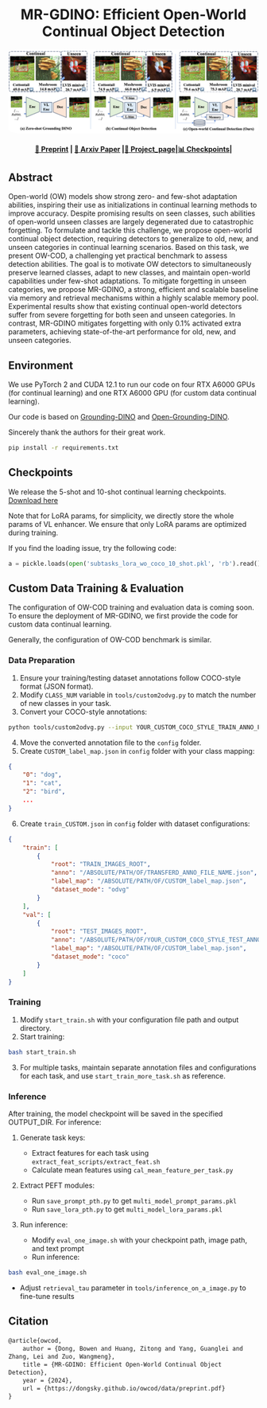 <!-- # MR-GDINO: Efficient Open-World Continual Object Detection -->

<div align="center">
  <h1>MR-GDINO: Efficient Open-World Continual Object Detection</h1>
  <img src="assets/teaser.png" alt="teaser of MR-GDINO" style="border-radius: 5%;"><br />
  <!-- <span style="color:red">📢 <strong><i>We are currently organizing the code for SALAD-Bench. If you are interested in our work, please star ⭐ our project.</i></strong></span> -->

  <h4> <a href="https://dongsky.github.io/owcod/data/preprint.pdf" target="_black">📖 Preprint</a> | <a href="" target="_black">📖 Arxiv Paper</a> |<a href="https://dongsky.github.io/owcod/" target="_blank">🚧 Project_page</a>|<a href="https://drive.google.com/drive/folders/1nwIWzqPglVpqmVa-AhJMfqnF3qTPCMQi?usp=share_link" target="_blank">📊 Checkpoints</a>|
  </h4>
</div>


## Abstract
Open-world (OW) models show strong zero- and few-shot adaptation abilities, inspiring their use as initializations in continual learning methods to improve accuracy. Despite promising results on seen classes, such abilities of open-world unseen classes are largely degenerated due to catastrophic forgetting. To formulate and tackle this challenge, we propose open-world continual object detection, requiring detectors to generalize to old, new, and unseen categories in continual learning scenarios. Based on this task, we present OW-COD, a challenging yet practical benchmark to assess detection abilities. The goal is to motivate OW detectors to simultaneously preserve learned classes, adapt to new classes, and maintain open-world capabilities under few-shot adaptations. To mitigate forgetting in unseen categories, we propose MR-GDINO, a strong, efficient and scalable baseline via memory and retrieval mechanisms within a highly scalable memory pool. Experimental results show that existing continual open-world detectors suffer from severe forgetting for both seen and unseen categories. In contrast, MR-GDINO mitigates forgetting with only 0.1\% activated extra parameters, achieving state-of-the-art performance for old, new, and unseen categories.



## Environment

We use PyTorch 2 and CUDA 12.1 to run our code on four RTX A6000 GPUs (for continual learning) and one RTX A6000 GPU (for custom data continual learning).

Our code is based on [Grounding-DINO](https://github.com/IDEA-Research/GroundingDINO) and [Open-Grounding-DINO](https://github.com/longzw1997/Open-GroundingDino). 

Sincerely thank the authors for their great work.

```bash
pip install -r requirements.txt
```

## Checkpoints

We release the 5-shot and 10-shot continual learning checkpoints. [Download here](https://drive.google.com/drive/folders/1nwIWzqPglVpqmVa-AhJMfqnF3qTPCMQi?usp=share_link)

Note that for LoRA params, for simplicity, we directly store the whole params of VL enhancer. We ensure that only LoRA params are optimized during training. 

If you find the loading issue, try the following code:
```python
a = pickle.loads(open('subtasks_lora_wo_coco_10_shot.pkl', 'rb').read(), encoding='latin1')
```
## Custom Data Training & Evaluation

The configuration of OW-COD training and evaluation data is coming soon. To ensure the deployment of MR-GDINO, we first provide the code for custom data continual learning.

Generally, the configuration of OW-COD benchmark is similar. 

### Data Preparation
1. Ensure your training/testing dataset annotations follow COCO-style format (JSON format).
2. Modify `CLASS_NUM` variable in `tools/custom2odvg.py` to match the number of new classes in your task.
3. Convert your COCO-style annotations:
```bash
python tools/custom2odvg.py --input YOUR_CUSTOM_COCO_STYLE_TRAIN_ANNO_FILE_PATH --output TRANSFERD_ANNO_FILE_NAME.json
```
4. Move the converted annotation file to the `config` folder.
5. Create `CUSTOM_label_map.json` in `config` folder with your class mapping:
```json
{
    "0": "dog",
    "1": "cat",
    "2": "bird",
    ...
}
```
6. Create `train_CUSTOM.json` in `config` folder with dataset configurations:
```json
{
    "train": [
        {
            "root": "TRAIN_IMAGES_ROOT",
            "anno": "/ABSOLUTE/PATH/OF/TRANSFERD_ANNO_FILE_NAME.json",
            "label_map": "/ABSOLUTE/PATH/OF/CUSTOM_label_map.json",
            "dataset_mode": "odvg"
        }
    ],
    "val": [
        {
            "root": "TEST_IMAGES_ROOT",
            "anno": "/ABSOLUTE/PATH/OF/YOUR_CUSTOM_COCO_STYLE_TEST_ANNO_FILE_PATH",
            "label_map": "/ABSOLUTE/PATH/OF/CUSTOM_label_map.json",
            "dataset_mode": "coco"
        }
    ]
}
```

### Training
1. Modify `start_train.sh` with your configuration file path and output directory.
2. Start training:
```bash
bash start_train.sh
```
3. For multiple tasks, maintain separate annotation files and configurations for each task, and use `start_train_more_task.sh` as reference.

### Inference
After training, the model checkpoint will be saved in the specified OUTPUT_DIR. For inference:

1. Generate task keys:
   - Extract features for each task using `extract_feat_scripts/extract_feat.sh`
   - Calculate mean features using `cal_mean_feature_per_task.py`

2. Extract PEFT modules:
   - Run `save_prompt_pth.py` to get `multi_model_prompt_params.pkl`
   - Run `save_lora_pth.py` to get `multi_model_lora_params.pkl`

3. Run inference:
   - Modify `eval_one_image.sh` with your checkpoint path, image path, and text prompt
   - Run inference:
```bash
bash eval_one_image.sh
```
   - Adjust `retrieval_tau` parameter in `tools/inference_on_a_image.py` to fine-tune results

## Citation

```
@article{owcod,
    author = {Dong, Bowen and Huang, Zitong and Yang, Guanglei and Zhang, Lei and Zuo, Wangmeng},
    title = {MR-GDINO: Efficient Open-World Continual Object Detection},
    year = {2024},
    url = {https://dongsky.github.io/owcod/data/preprint.pdf}
}
```